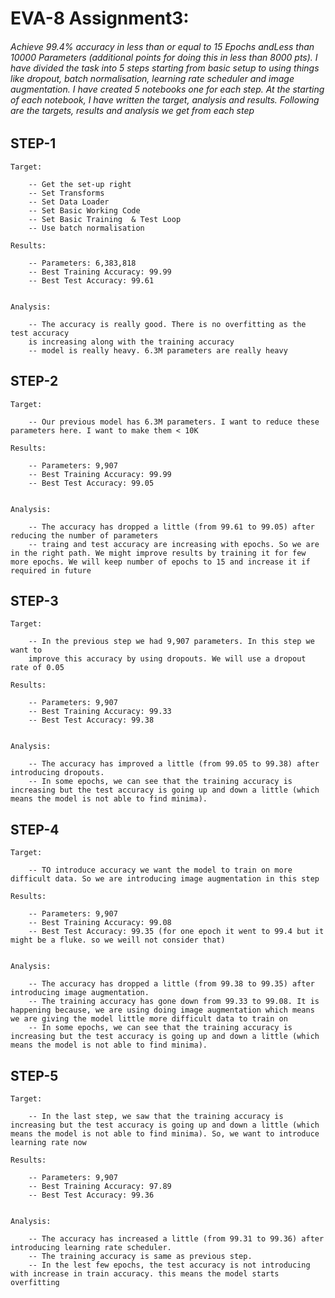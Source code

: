 # EVA-8 Assignment3: 
###### Achieve 99.4% accuracy in less than or equal to 15 Epochs andLess than 10000 Parameters (additional points for doing this in less than 8000 pts). I have divided the task into 5 steps starting from basic setup to using things like dropout, batch normalisation, learning rate scheduler and image augmentation. I have created 5 notebooks one for each step. At the starting of each notebook, I have written the target, analysis and results. Following are the targets, results and analysis we get from each step

## STEP-1
    Target:
    
        -- Get the set-up right
        -- Set Transforms
        -- Set Data Loader
        -- Set Basic Working Code
        -- Set Basic Training  & Test Loop
        -- Use batch normalisation 
    
    Results:
    
        -- Parameters: 6,383,818
        -- Best Training Accuracy: 99.99
        -- Best Test Accuracy: 99.61
    
    
    Analysis:
    
        -- The accuracy is really good. There is no overfitting as the test accuracy
        is increasing along with the training accuracy
        -- model is really heavy. 6.3M parameters are really heavy


## STEP-2
    Target:
    
        -- Our previous model has 6.3M parameters. I want to reduce these parameters here. I want to make them < 10K
    
    Results:
    
        -- Parameters: 9,907
        -- Best Training Accuracy: 99.99
        -- Best Test Accuracy: 99.05
    
    
    Analysis:
    
        -- The accuracy has dropped a little (from 99.61 to 99.05) after reducing the number of parameters
        -- traing and test accuracy are increasing with epochs. So we are in the right path. We might improve results by training it for few more epochs. We will keep number of epochs to 15 and increase it if required in future


## STEP-3
    Target:
    
        -- In the previous step we had 9,907 parameters. In this step we want to
        improve this accuracy by using dropouts. We will use a dropout rate of 0.05 
    
    Results:
    
        -- Parameters: 9,907
        -- Best Training Accuracy: 99.33
        -- Best Test Accuracy: 99.38
    
    
    Analysis:
    
        -- The accuracy has improved a little (from 99.05 to 99.38) after introducing dropouts.
        -- In some epochs, we can see that the training accuracy is increasing but the test accuracy is going up and down a little (which means the model is not able to find minima). 


## STEP-4
    Target:
    
        -- TO introduce accuracy we want the model to train on more difficult data. So we are introducing image augmentation in this step
    
    Results:
    
        -- Parameters: 9,907
        -- Best Training Accuracy: 99.08
        -- Best Test Accuracy: 99.35 (for one epoch it went to 99.4 but it might be a fluke. so we weill not consider that)
    
    
    Analysis:
    
        -- The accuracy has dropped a little (from 99.38 to 99.35) after introducing image augmentation.
        -- The training accuracy has gone down from 99.33 to 99.08. It is happening because, we are using doing image augmentation which means we are giving the model little more difficult data to train on 
        -- In some epochs, we can see that the training accuracy is increasing but the test accuracy is going up and down a little (which means the model is not able to find minima). 


## STEP-5
    Target:
    
        -- In the last step, we saw that the training accuracy is increasing but the test accuracy is going up and down a little (which means the model is not able to find minima). So, we want to introduce learning rate now
    
    Results:
    
        -- Parameters: 9,907
        -- Best Training Accuracy: 97.89
        -- Best Test Accuracy: 99.36
    
    
    Analysis:
    
        -- The accuracy has increased a little (from 99.31 to 99.36) after introducing learning rate scheduler.
        -- The training accuracy is same as previous step. 
        -- In the lest few epochs, the test accuracy is not introducing with increase in train accuracy. this means the model starts overfitting